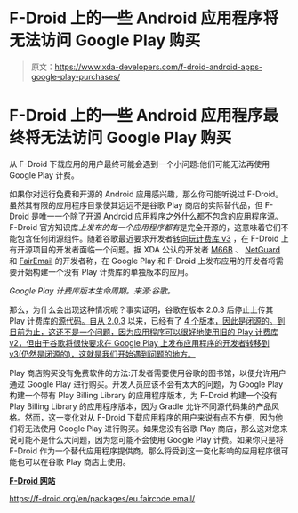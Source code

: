 # F-Droid 上的一些 Android 应用程序将无法访问 Google Play 购买

> 原文：<https://www.xda-developers.com/f-droid-android-apps-google-play-purchases/>

# F-Droid 上的一些 Android 应用程序最终将无法访问 Google Play 购买

从 F-Droid 下载应用的用户最终可能会遇到一个小问题:他们可能无法再使用 Google Play 计费。

如果你对运行免费和开源的 Android 应用感兴趣，那么你可能听说过 F-Droid。虽然其有限的应用程序目录使其远远不是谷歌 Play 商店的实际替代品，但 F-Droid 是唯一一个除了开源 Android 应用程序之外什么都不包含的应用程序源。F-Droid 官方知识库*上发布的每一个应用程序都有*是完全开源的，这意味着它们不能包含任何闭源组件。随着谷歌最近要求开发者[转向玩计费库 v3](https://www.xda-developers.com/google-play-billing-v3-app-bundle-requirement-2021/) ，在 F-Droid 上有开源项目的开发者面临一个问题。据 XDA 公认的开发者 [M66B](https://forum.xda-developers.com/member.php?u=2799345) 、 [NetGuard](https://www.xda-developers.com/netguard-gives-you-back-control-over-apps-internet-access-without-root/) 和 [FairEmail](https://www.xda-developers.com/fairemail-email-app-privacy-conscious-android/) 的开发者称，在 Google Play 和 F-Droid 上发布应用的开发者将需要开始构建一个没有 Play 计费库的单独版本的应用。

*Google Play 计费库版本生命周期。来源:谷歌。*

那么，为什么会出现这种情况呢？事实证明，谷歌在版本 2.0.3 后停止上传其 Play 计费库[的源代码。自从 2.0.3](https://dl.bintray.com/google/play-billing/com/android/billingclient/billing/) 以来，已经有了 [4 个版本，因此是闭源的。到目前为止，这还不是一个问题，因为应用程序可以很好地使用旧的 Play 计费库 v2，但由于谷歌将很快要求在 Google Play 上发布应用程序的开发者转移到 v3(仍然是闭源的)，这就是我们开始遇到问题的地方。](https://mvnrepository.com/artifact/com.android.billingclient/billing)

Play 商店购买没有免费软件的方法:开发者需要使用谷歌的图书馆，以便允许用户通过 Google Play 进行购买。开发人员应该不会有太大的问题，为 Google Play 构建一个带有 Play Billing Library 的应用程序版本，为 F-Droid 构建一个没有 Play Billing Library 的应用程序版本，因为 Gradle 允许不同源代码集的产品风格。然而，这一变化对从 F-Droid 下载应用程序的用户来说有点不方便，因为他们将无法使用 Google Play 进行购买。如果您没有谷歌 Play 商店，那么这对您来说可能不是什么大问题，因为您可能不会使用 Google Play 计费。如果你只是将 F-Droid 作为一个替代应用程序提供商，那么将受到这一变化影响的应用程序很可能也可以在谷歌 Play 商店上使用。

**[F-Droid 网站](https://f-droid.org/)**

https://f-droid.org/en/packages/eu.faircode.email/